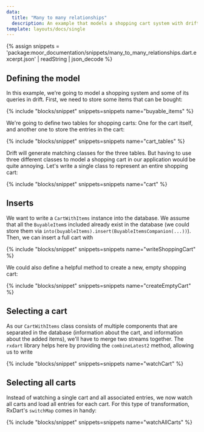 ```yaml
---
data:
  title: "Many to many relationships"
  description: An example that models a shopping cart system with drift.
template: layouts/docs/single
---
```


{% assign snippets = 'package:moor_documentation/snippets/many_to_many_relationships.dart.excerpt.json' | readString | json_decode %}

## Defining the model

In this example, we're going to model a shopping system and some of its
queries in drift. First, we need to store some items that can be bought:

{% include "blocks/snippet" snippets=snippets name="buyable_items" %}

We're going to define two tables for shopping carts: One for the cart
itself, and another one to store the entries in the cart:

{% include "blocks/snippet" snippets=snippets name="cart_tables" %}

Drift will generate matching classes for the three tables. But having to use
three different classes to model a shopping cart in our application would be
quite annoying. Let's write a single class to represent an entire shopping
cart:

{% include "blocks/snippet" snippets=snippets name="cart" %}

## Inserts
We want to write a `CartWithItems` instance into the database. We assume that
all the `BuyableItem`s included already exist in the database (we could store
them via `into(buyableItems).insert(BuyableItemsCompanion(...))`). Then,
we can insert a full cart with

{% include "blocks/snippet" snippets=snippets name="writeShoppingCart" %}

We could also define a helpful method to create a new, empty shopping cart:

{% include "blocks/snippet" snippets=snippets name="createEmptyCart" %}

## Selecting a cart
As our `CartWithItems` class consists of multiple components that are separated in the
database (information about the cart, and information about the added items), we'll have
to merge two streams together. The `rxdart` library helps here by providing the
`combineLatest2` method, allowing us to write

{% include "blocks/snippet" snippets=snippets name="watchCart" %}

## Selecting all carts
Instead of watching a single cart and all associated entries, we
now watch all carts and load all entries for each cart. For this
type of transformation, RxDart's `switchMap` comes in handy:

{% include "blocks/snippet" snippets=snippets name="watchAllCarts" %}
